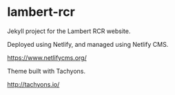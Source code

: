 # lambert-rcr

Jekyll project for the Lambert RCR website.

Deployed using Netlify, and managed using Netlify CMS.

https://www.netlifycms.org/

Theme built with Tachyons.

http://tachyons.io/
